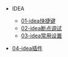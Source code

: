 * IDEA

  * [01-idea快捷键](tools\idea\01-idea快捷键.md)
  * [02-idea断点调试](tools/idea/02-idea断点调试.md)
  * [03-idea常用设置](tools/idea/03-idea常用设置.md)
* [04-idea插件](tools/idea/04-idea插件.md)
  


